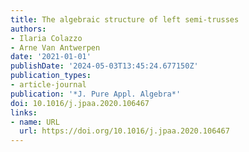 ```yaml
---
title: The algebraic structure of left semi-trusses
authors:
- Ilaria Colazzo
- Arne Van Antwerpen
date: '2021-01-01'
publishDate: '2024-05-03T13:45:24.677150Z'
publication_types:
- article-journal
publication: '*J. Pure Appl. Algebra*'
doi: 10.1016/j.jpaa.2020.106467
links:
- name: URL
  url: https://doi.org/10.1016/j.jpaa.2020.106467
---
```

